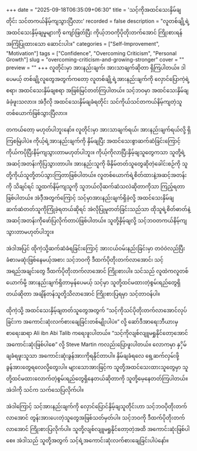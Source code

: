 +++
date = "2025-09-18T06:35:09+06:30"
title = 'သင့်ကိုအထင်သေးနှိမ်ချတိုင်း သင်တကယ်နိမ့်ကျသွားပြီလား'
recorded = false
description = "လူတစ်ချို့ရဲ့အထင်သေးနှိမ့်ချမှုများကို ကျော်ဖြတ်ပြီး ကိုယ့်ဘဝကိုပိုတိုးတက်အောင် ကြိုးစားရန် အကြံပြုထားသော ဆောင်းပါး။"
categories = ["Self-Improvement", "Motivation"]
tags = ["Confidence", "Overcoming Criticism", "Personal Growth"]
slug = "overcoming-criticism-and-growing-stronger"
cover = ""
preview = ""
+++
လူတိုင်းမှာ အားနည်းချက်၊ အားသာချက်ဆိုတာ ရှိကြပါတယ်။ ဒါပေမယ့် တစ်ချို့လူတွေအတွက်ကတော့ လူတစ်ချို့ရဲ့အားနည်းချက်ကို လှောင်ပြောကဲ့ရဲ့စရာ၊ အထင်သေးနှိမ်ချစရာ အဖြစ်မြင်တတ်ကြပါတယ်။ သင့်ဘဝမှာ အထင်သေးနှိမ်ချခံခဲ့ဖူးသလား။ အဲဒီ့လို အထင်သေးနှိမ်ချခံရတိုင်း သင်ကိုယ်သင်တကယ်နိမ့်ကျတဲ့သူတစ်ယောက်ဖြစ်သွားပြီလား။

တကယ်တော့ မဟုတ်ပါဘူးနော်။ လူတိုင်းမှာ အားသာချက်ရယ်၊ အားနည်းချက်ရယ်လို့ ရှိကြစမြဲပါပဲ။ ကိုယ့်ရဲ့အားနည်းချက်ကို နှိမ်ချပြီး အထင်သေးစွာဆက်ဆံခြင်းကြောင့် ကိုယ်ကပိုပြီးနိမ့်ကျသွားတာမဟုတ်ပါဘူး။ ကိုယ့်ကိုလာပြီးနှိမ့်ချသူတွေကသာ သူတို့ရဲ့အဆင့်အတန်းကိုပြသွားတာပါ။ အားနည်းသူကို ဖိနှိမ်တတ်သူတွေဆိုတဲ့ခေါင်းစဉ်ကို သူတို့ကိုယ်သူတို့တပ်သွားကြတာဖြစ်ပါတယ်။ လူတစ်ယောက်ရဲ့စိတ်ထားနဲ့အဆင့်အတန်းကို သိချင်ရင် သူ့ထက်နိမ့်ကျသူကို သူဘယ်လိုဆက်ဆံသလဲဆိုတာကိုသာ ကြည့်ရတာဖြစ်ပါတယ်။ အဲဒီ့အတွက်ကြောင့် သင့်မှာအားနည်းချက်ရှိခဲ့လို့ အထင်သေးနှိမ်ချဆက်ဆံတတ်သူကိုကြုံခဲ့ရတယ်ဆိုရင် အဲလိုပြုမူတတ်ခြင်းသည်သာ ထိုသူရဲ့စိတ်ဓာတ်နဲ့အဆင့်အတန်းကိုဖော်ပြလိုက်တာပဲဖြစ်ပါတယ်။ သူတို့နှိမ့်ချလို့ သင့်ဘဝတကယ်နိမ့်ကျသွားတာမဟုတ်ပါဘူး။

အဲဒါအပြင် ထိုကဲ့သို့ဆက်ဆံခံရခြင်းကြောင့် အားငယ်ဝမ်းနည်းခြင်းမှာ တဝဲ၀ဲလည်ပြီး ခံစားမဆုံးဖြစ်နေမယ့်အစား သင့်ဘဝကို ဒီထက်ပိုတိုးတက်လာအောင်၊ သင့်အရည်အချင်းတွေ ဒီထက်ပိုတိုးတက်လာအောင် ကြိုးစားပါ။ သင်သည် လူထဲကလူတစ်ယောက်မို့ အားနည်းချက်ရှိတာမှန်ပေမယ့် သင့်မှာ သူတို့ထင်မထားတဲ့စွမ်းရည်တွေရှိတယ်ဆိုတာ အချိန်တန်သူတို့သိလာအောင် ကြိုးစားပြရမှာ သင့်တာဝန်ပါ။

ထိုကဲ့သို့ အထင်သေးနှိမ့်ချတတ်သူတွေအတွက် “သင့်ကိုသင်ပိုတိုးတက်လာအောင်လုပ်ခြင်းက အကောင်းဆုံးလက်စားချေခြင်းတစ်မျိုးပါပဲ။” လို့ ဆော်ဒီအာရေးဘီယားမှ စာရေးဆရာ Ali ibn Abi Talib ကရေးဖူးပါတယ်။ “သင့်ကိုလျစ်လျူမရှုနိုင်တော့အောင် အကောင်းဆုံးဖြစ်ပါစေ” လို့ Steve Martin ကလည်းပြောဖူးပါတယ်။ လောကမှာ နှှိမ်ချခံရဖူးသူသာ အကောင်းဆုံးခွန်အားကိုရနိုင်တာပါ။ နှိမ်ချခံရလေ ရှေ့ဆက်လှမ်းဖို့ ခွန်အားတွေရလေလို့တွေးပါ။ များသောအားဖြင့်က သူတို့အထင်သေးထားသူတွေမှာ သူတို့ထင်မထားလောက်တဲ့စွမ်းရည်တွေရှိနေတယ်ဆိုတာကို သူတို့မေ့နေတတ်ကြပါတယ်။ အဲဒါကို သင်က သက်သေပြလိုက်ပါ။

အဲဒါကြောင့် သင့်အားနည်းချက်ကို လှောင်ပြောင်နှိမ့်ချသူတိုင်းဟာ သင့်ဘဝပိုတိုးတက်လာအောင် တွန်းအားပေးတဲ့သူတွေအဖြစ်သတ်မှတ်ပါ။ သင့်ဘဝကို ဒီထက်ပိုတိုးတက်လာအောင် ကြိုးစားပြလိုက်ပါ။ သူတို့လျစ်လျူမရှုနိုင်တော့တဲ့အထိ အကောင်းဆုံးဖြစ်ပါစေ။ အဲဒါသည် သူတို့အတွက် သင့်ရဲ့အကောင်းဆုံးလက်စားချေခြင်းပါပဲနော်။